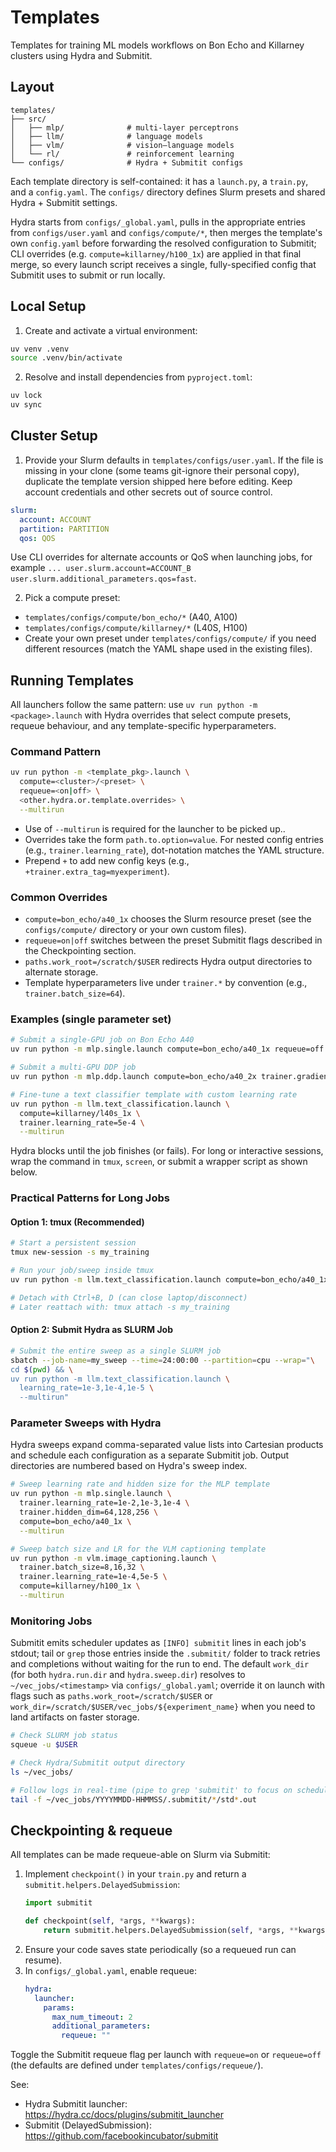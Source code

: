 # Templates

Templates for training ML models workflows on Bon Echo and Killarney clusters using Hydra and Submitit.

## Layout

```
templates/
├── src/
│   ├── mlp/              # multi-layer perceptrons
│   ├── llm/              # language models
│   ├── vlm/              # vision–language models
│   └── rl/               # reinforcement learning
└── configs/              # Hydra + Submitit configs
```

Each template directory is self-contained: it has a `launch.py`, a `train.py`, and a `config.yaml`.
The `configs/` directory defines Slurm presets and shared Hydra + Submitit settings.

Hydra starts from `configs/_global.yaml`, pulls in the appropriate entries from `configs/user.yaml` and `configs/compute/*`, then merges the template's own `config.yaml` before forwarding the resolved configuration to Submitit; CLI overrides (e.g. `compute=killarney/h100_1x`) are applied in that final merge, so every launch script receives a single, fully-specified config that Submitit uses to submit or run locally.

## Local Setup

1) Create and activate a virtual environment:
```bash
uv venv .venv
source .venv/bin/activate
```

2) Resolve and install dependencies from `pyproject.toml`:
```bash
uv lock
uv sync
```

## Cluster Setup

1) Provide your Slurm defaults in `templates/configs/user.yaml`. If the file is missing in your clone (some teams git-ignore their personal copy), duplicate the template version shipped here before editing. Keep account credentials and other secrets out of source control.
```yaml
slurm:
  account: ACCOUNT
  partition: PARTITION
  qos: QOS
```

Use CLI overrides for alternate accounts or QoS when launching jobs, for example `... user.slurm.account=ACCOUNT_B user.slurm.additional_parameters.qos=fast`.

2) Pick a compute preset:
- `templates/configs/compute/bon_echo/*` (A40, A100)
- `templates/configs/compute/killarney/*` (L40S, H100)
- Create your own preset under `templates/configs/compute/` if you need different resources (match the YAML shape used in the existing files).

## Running Templates

All launchers follow the same pattern: use `uv run python -m <package>.launch` with Hydra overrides that select compute presets, requeue behaviour, and any template-specific hyperparameters.
### Command Pattern

```bash
uv run python -m <template_pkg>.launch \
  compute=<cluster>/<preset> \
  requeue=<on|off> \
  <other.hydra.or.template.overrides> \
  --multirun
```

- Use of `--multirun` is required for the launcher to be picked up..
- Overrides take the form `path.to.option=value`. For nested config entries (e.g., `trainer.learning_rate`), dot-notation matches the YAML structure.
- Prepend `+` to add new config keys (e.g., `+trainer.extra_tag=myexperiment`).

### Common Overrides

- `compute=bon_echo/a40_1x` chooses the Slurm resource preset (see the `configs/compute/` directory or your own custom files).
- `requeue=on|off` switches between the preset Submitit flags described in the Checkpointing section.
- `paths.work_root=/scratch/$USER` redirects Hydra output directories to alternate storage.
- Template hyperparameters live under `trainer.*` by convention (e.g., `trainer.batch_size=64`).

### Examples (single parameter set)

```bash
# Submit a single-GPU job on Bon Echo A40
uv run python -m mlp.single.launch compute=bon_echo/a40_1x requeue=off --multirun

# Submit a multi-GPU DDP job
uv run python -m mlp.ddp.launch compute=bon_echo/a40_2x trainer.gradient_accumulation=2 --multirun

# Fine-tune a text classifier template with custom learning rate
uv run python -m llm.text_classification.launch \
  compute=killarney/l40s_1x \
  trainer.learning_rate=5e-4 \
  --multirun
```

Hydra blocks until the job finishes (or fails). For long or interactive sessions, wrap the command in `tmux`, `screen`, or submit a wrapper script as shown below.
### Practical Patterns for Long Jobs

#### Option 1: tmux (Recommended)
```bash
# Start a persistent session
tmux new-session -s my_training

# Run your job/sweep inside tmux
uv run python -m llm.text_classification.launch compute=bon_echo/a40_1x --multirun

# Detach with Ctrl+B, D (can close laptop/disconnect)
# Later reattach with: tmux attach -s my_training
```

#### Option 2: Submit Hydra as SLURM Job
```bash
# Submit the entire sweep as a single SLURM job
sbatch --job-name=my_sweep --time=24:00:00 --partition=cpu --wrap="\
cd $(pwd) && \
uv run python -m llm.text_classification.launch \
  learning_rate=1e-3,1e-4,1e-5 \
  --multirun"
```

### Parameter Sweeps with Hydra

Hydra sweeps expand comma-separated value lists into Cartesian products and schedule each configuration as a separate Submitit job. Output directories are numbered based on Hydra's sweep index.

```bash
# Sweep learning rate and hidden size for the MLP template
uv run python -m mlp.single.launch \
  trainer.learning_rate=1e-2,1e-3,1e-4 \
  trainer.hidden_dim=64,128,256 \
  compute=bon_echo/a40_1x \
  --multirun

# Sweep batch size and LR for the VLM captioning template
uv run python -m vlm.image_captioning.launch \
  trainer.batch_size=8,16,32 \
  trainer.learning_rate=1e-4,5e-5 \
  compute=killarney/h100_1x \
  --multirun
```

### Monitoring Jobs

Submitit emits scheduler updates as `[INFO] submitit` lines in each job's stdout; tail or `grep` those entries inside the `.submitit/` folder to track retries and completions without waiting for the run to end. The default `work_dir` (for both `hydra.run.dir` and `hydra.sweep.dir`) resolves to `~/vec_jobs/<timestamp>` via `configs/_global.yaml`; override it on launch with flags such as `paths.work_root=/scratch/$USER` or `work_dir=/scratch/$USER/vec_jobs/${experiment_name}` when you need to land artifacts on faster storage.

```bash
# Check SLURM job status
squeue -u $USER

# Check Hydra/Submitit output directory
ls ~/vec_jobs/

# Follow logs in real-time (pipe to grep 'submitit' to focus on scheduler events)
tail -f ~/vec_jobs/YYYYMMDD-HHMMSS/.submitit/*/std*.out
```
## Checkpointing & requeue

All templates can be made requeue-able on Slurm via Submitit:

1. Implement `checkpoint()` in your `train.py` and return a `submitit.helpers.DelayedSubmission`:
   ```python
   import submitit

   def checkpoint(self, *args, **kwargs):
       return submitit.helpers.DelayedSubmission(self, *args, **kwargs)
   ```
2. Ensure your code saves state periodically (so a requeued run can resume).
3. In `configs/_global.yaml`, enable requeue:
   ```yaml
   hydra:
     launcher:
       params:
         max_num_timeout: 2
         additional_parameters:
           requeue: ""
   ```

Toggle the Submitit requeue flag per launch with `requeue=on` or `requeue=off` (the defaults are defined under `templates/configs/requeue/`).

See:
- Hydra Submitit launcher: https://hydra.cc/docs/plugins/submitit_launcher
- Submitit (DelayedSubmission): https://github.com/facebookincubator/submitit
